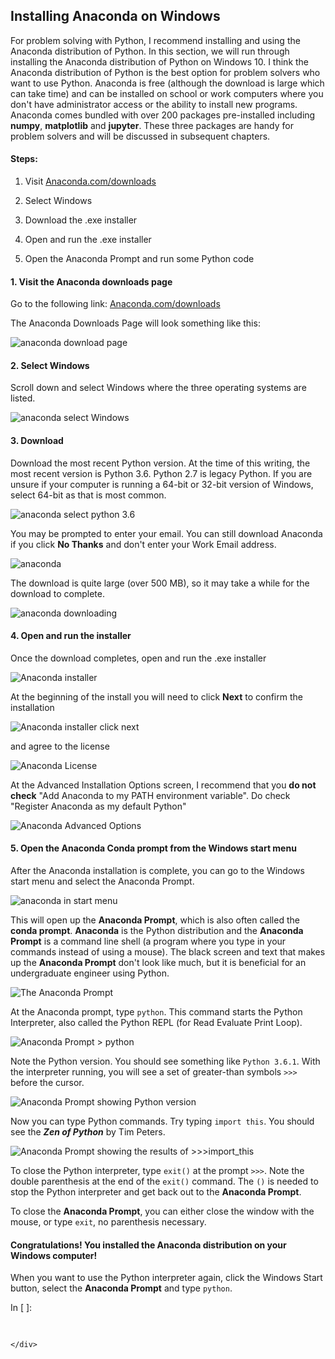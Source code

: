
## Installing Anaconda on Windows
For problem solving with Python, I recommend installing and using the Anaconda distribution of Python.
In this section, we will run through installing the Anaconda distribution of Python on Windows 10. I think the Anaconda distribution of Python is the best option for problem solvers who want to use Python. Anaconda is free (although the download is large which can take time) and can be installed on school or work computers where you don't have administrator access or the ability to install new programs. Anaconda comes bundled with over 200 packages pre-installed including **numpy**, **matplotlib** and **jupyter**. These three packages are handy for problem solvers and will be discussed in subsequent chapters.

#### Steps:

1. Visit [Anaconda.com/downloads](https://www.anaconda.com/download/)

2. Select Windows

3. Download the .exe installer

4. Open and run the .exe installer

5. Open the Anaconda Prompt and run some Python code
#### 1. Visit the Anaconda downloads page

Go to the following link: [Anaconda.com/downloads](https://www.anaconda.com/download/)

The Anaconda Downloads Page will look something like this:

![anaconda download page](images/anaconda_download_page.png)
#### 2. Select Windows

Scroll down and select Windows where the three operating systems are listed.

![anaconda select Windows](images/anaconda_select_windows.png)
#### 3. Download

Download the most recent Python version. At the time of this writing, the most recent version is Python 3.6. Python 2.7 is legacy Python. If you are unsure if your computer is running a 64-bit or 32-bit version of Windows, select 64-bit as that is most common.

![anaconda select python 3.6](images/anaconda_python3_or_python2.png)

You may be prompted to enter your email. You can still download Anaconda if you click **No Thanks** and don't enter your Work Email address.

![anaconda](images/anaconda_enter_email.png)

The download is quite large (over 500 MB), so it may take a while for the download to complete.

![anaconda downloading](images/anaconda_downloading.png)
#### 4. Open and run the installer

Once the download completes, open and run the .exe installer

![Anaconda installer](images/anaconda_run_installer.png)

At the beginning of the install you will need to click **Next** to confirm the installation

![Anaconda installer click next](images/anaconda_installer_click_next.png)

and agree to the license

![Anaconda License](images/anaconda_agree_to_license.png)

At the Advanced Installation Options screen, I recommend that you **do not check** "Add Anaconda to my PATH environment variable". Do check "Register Anaconda as my default Python"

![Anaconda Advanced Options](images/anaconda_path2.png)
#### 5. Open the Anaconda Conda prompt from the Windows start menu

After the Anaconda installation is complete, you can go to the Windows start menu and select the Anaconda Prompt.

![anaconda in start menu](images/anaconda_from_start_menu.png)

This will open up the **Anaconda Prompt**, which is also often called the **conda prompt**. **Anaconda** is the Python distribution and the **Anaconda Prompt** is a command line shell (a program where you type in your commands instead of using a mouse). The black screen and text that makes up the **Anaconda Prompt** don't look like much, but it is beneficial for an undergraduate engineer using Python.

![The Anaconda Prompt](images/anaconda_window.png)

At the Anaconda prompt, type ```python```. This command starts the Python Interpreter, also called the Python REPL (for Read Evaluate Print Loop). 

![Anaconda Prompt > python](images/conda_prompt_type_python.png)

Note the Python version. You should see something like ```Python 3.6.1```.  With the interpreter running, you will see a set of greater-than symbols ```>>>``` before the cursor. 

![Anaconda Prompt showing Python version](images/conda_type_python.png)

Now you can type Python commands. Try typing ```import this```. You should see the **_Zen of Python_** by Tim Peters.

![Anaconda Prompt showing the results of >>>import_this](images/conda_import_this_output.png)

To close the Python interpreter, type ```exit()``` at the prompt ```>>>```.  Note the double parenthesis at the end of the ```exit()``` command. The ```()``` is needed to stop the Python interpreter and get back out to the **Anaconda Prompt**.

To close the **Anaconda Prompt**, you can either close the window with the mouse, or type ```exit```, no parenthesis necessary.
#### Congratulations! You installed the Anaconda distribution on your Windows computer!

When you want to use the Python interpreter again, click the Windows Start button, select the **Anaconda Prompt** and type ```python```.
<div class="cell border-box-sizing code_cell rendered">
<div class="input">
<div class="prompt input_prompt">In&nbsp;[&nbsp;]:</div>
<div class="inner_cell">
    <div class="input_area">
<div class=" highlight hl-ipython3"><pre><span></span> 
</pre></div>

    </div>
</div>
</div>

</div>
 

